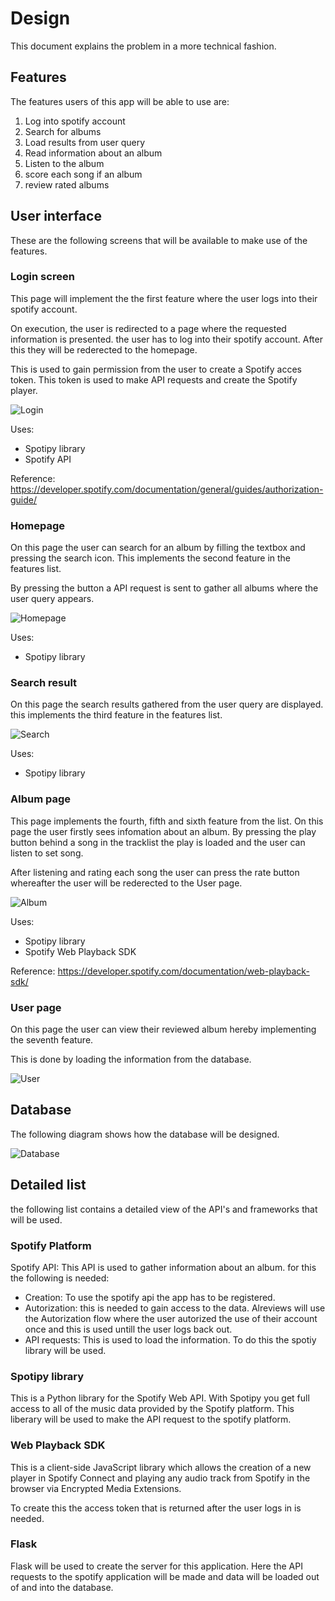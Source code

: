 # Design

This document explains the problem in a more technical fashion.

## Features

The features users of this app will be able to use are:

1. Log into spotify account
2. Search for albums
3. Load results from user query
4. Read information about an album
5. Listen to the album
6. score each song if an album
7. review rated albums

## User interface

These are the following screens that will be available to make use of the features.

### Login screen

This page will implement the the first feature where the user logs into their spotify account.

On execution, the user is redirected to a page where the requested information is presented. the user has to log into their spotify account. After this they will be rederected to the homepage.

This is used to gain permission from the user to create a Spotify acces token. This token is used to make API requests and create the Spotify player.

![Login](doc/login.PNG)

Uses:

- Spotipy library
- Spotify API

Reference: https://developer.spotify.com/documentation/general/guides/authorization-guide/

### Homepage

On this page the user can search for an album by filling the textbox and pressing the search icon. This implements the second feature in the features list.

By pressing the button a API request is sent to gather all albums where the user query appears.

![Homepage](doc/Search.PNG)

Uses:

- Spotipy library

### Search result

On this page the search results gathered from the user query are displayed. this implements the third feature in the features list.

![Search](doc/result.PNG)

Uses:

- Spotipy library

### Album page

This page implements the fourth, fifth and sixth feature from the list. On this page the user firstly sees infomation about an album. By pressing the play button behind a song in the tracklist the play is loaded and the user can listen to set song.

After listening and rating each song the user can press the rate button whereafter the user will be rederected to the User page.

![Album](doc/album.PNG)

Uses:

- Spotipy library
- Spotify Web Playback SDK

Reference: https://developer.spotify.com/documentation/web-playback-sdk/

### User page

On this page the user can view their reviewed album hereby implementing the seventh feature.

This is done by loading the information from the database.

![User](doc/user.PNG)

## Database

The following diagram shows how the database will be designed.

![Database](doc/classdiagram.PNG)

## Detailed list

the following list contains a detailed view of the API's and frameworks that will be used.

### Spotify Platform

Spotify API:
This API is used to gather information about an album. for this the following is needed:

- Creation: To use the spotify api the app has to be registered.
- Autorization: this is needed to gain access to the data. Alreviews will use the Autorization flow where the user autorized the use of their account once and this is used untill the user logs back out.
- API requests: This is used to load the information. To do this the spotiy library will be used.

### Spotipy library

This is a Python library for the Spotify Web API. With Spotipy you get full access to all of the music data provided by the Spotify platform. This liberary will be used to make the API request to the spotify platform.

### Web Playback SDK

This is a client-side JavaScript library which allows the creation of a new player in Spotify Connect and playing any audio track from Spotify in the browser via Encrypted Media Extensions.

To create this the access token that is returned after the user logs in is needed.

### Flask

Flask will be used to create the server for this application. Here the API requests to the spotify application will be made and data will be loaded out of and into the database.
